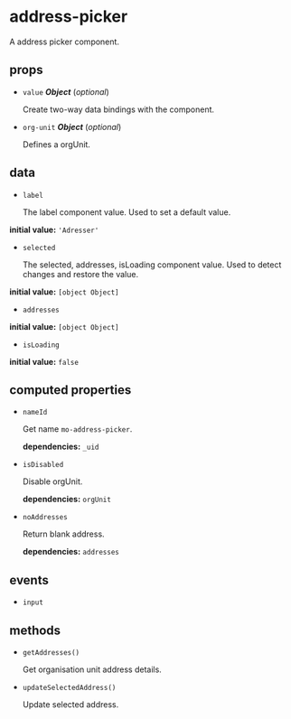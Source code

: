 # address-picker 

A address picker component. 

## props 

- `value` ***Object*** (*optional*) 

  Create two-way data bindings with the component. 

- `org-unit` ***Object*** (*optional*) 

  Defines a orgUnit. 

## data 

- `label` 

  The label component value.
  Used to set a default value. 

**initial value:** `'Adresser'` 

- `selected` 

  The selected, addresses, isLoading component value.
  Used to detect changes and restore the value. 

**initial value:** `[object Object]` 

- `addresses` 

**initial value:** `[object Object]` 

- `isLoading` 

**initial value:** `false` 

## computed properties 

- `nameId` 

  Get name `mo-address-picker`. 

   **dependencies:** `_uid` 

- `isDisabled` 

  Disable orgUnit. 

   **dependencies:** `orgUnit` 

- `noAddresses` 

  Return blank address. 

   **dependencies:** `addresses` 


## events 

- `input` 

## methods 

- `getAddresses()` 

  Get organisation unit address details. 

- `updateSelectedAddress()` 

  Update selected address. 

